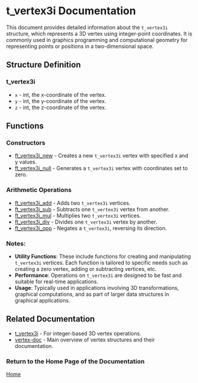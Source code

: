 # t_vertex3i Documentation

This document provides detailed information about the `t_vertex3i` structure, which represents a 3D vertex using integer-point coordinates. It is commonly used in graphics programming and computational geometry for representing points or positions in a two-dimensional space.

## Structure Definition
### t_vertex3i
- `x` - int, the x-coordinate of the vertex.
- `y` - int, the y-coordinate of the vertex.
- `z` - int, the z-coordinate of the vertex.

## Functions

### Constructors
- [ft_vertex3i_new](./ft_vertex3i_new.md) - Creates a new `t_vertex3i` vertex with specified x and y values.
- [ft_vertex3i_null](./ft_vertex3i_null.md) - Generates a `t_vertex3i` vertex with coordinates set to zero.

### Arithmetic Operations
- [ft_vertex3i_add](./ft_vertex3i_add.md) - Adds two `t_vertex3i` vertices.
- [ft_vertex3i_sub](./ft_vertex3i_sub.md) - Subtracts one `t_vertex3i` vertex from another.
- [ft_vertex3i_mul](./ft_vertex3i_mul.md) - Multiplies two `t_vertex3i` vertices.
- [ft_vertex3i_div](./ft_vertex3i_div.md) - Divides one `t_vertex3i` vertex by another.
- [ft_vertex3i_opp](./ft_vertex3i_opp.md) - Negates a `t_vertex3i`, reversing its direction.

### Notes:
- **Utility Functions**: These include functions for creating and manipulating `t_vertex3i` vertices. Each function is tailored to specific needs such as creating a zero vertex, adding or subtracting vertices, etc.
- **Performance**: Operations on `t_vertex3i` are designed to be fast and suitable for real-time applications.
- **Usage**: Typically used in applications involving 3D transformations, graphical computations, and as part of larger data structures in graphical applications.

## Related Documentation
- [t_vertex3i](./t_vertex3i.md) - For integer-based 3D vertex operations.
- [vertex-doc](../vertex-doc.md) - Main overview of vertex structures and their documentation.

### Return to the Home Page of the Documentation
[Home](../home.md)

